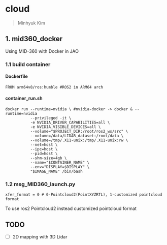 # cloud
> Minhyuk Kim

## 1. mid360_docker
Using MID-360 with Docker in JAO
### 1.1 build container
#### Dockerfile
```shell
FROM arm64v8/ros:humble #ROS2 in ARM64 arch
```
#### container_run.sh
```shell
docker run --runtime=nvidia \ #nvidia-docker -> docker & --runtime=nvidia
           --privileged -it \
           -e NVIDIA_DRIVER_CAPABILITIES=all \
           -e NVIDIA_VISIBLE_DEVICES=all \
           --volume="$PROJECT_DIR:/root/ros2_ws/src" \
           --volume=/data/LIDAR_dataset:/root/data \
           --volume=/tmp/.X11-unix:/tmp/.X11-unix:rw \
           --net=host \
           --ipc=host \
           --pid=host \
           --shm-size=4gb \
           --name="$CONTAINER_NAME" \
           --env="DISPLAY=$DISPLAY" \
           "$IMAGE_NAME" /bin/bash
```
### 1.2 msg_MID360_launch.py
```shell
xfer_format = 0 # 0-Pointcloud2(PointXYZRTL), 1-customized pointcloud format
```
To use ros2 Pointcloud2 instead customized pointcloud format

## TODO
- [ ] 2D mapping with 3D Lidar
